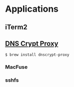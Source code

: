# Applications

## iTerm2

## [DNS Crypt Proxy](https://github.com/DNSCrypt/dnscrypt-proxy/wiki)

```console
$ brew install dnscrypt-proxy
```

### MacFuse

### sshfs
